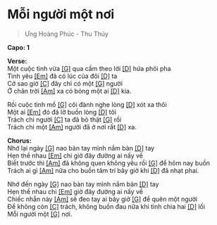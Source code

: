 
# Mỗi người một nơi
> Ưng Hoàng Phúc - Thu Thủy

**Capo: 1**   

**Verse:**   
Một cuộc tình vừa [[G]]() qua cầm theo lời [[D]]() hứa phôi pha   
Tình yêu [[Em]]() đã có lúc của đôi [[D]]() ta   
Cớ sao giờ [[C]]() đây chỉ có một [[G]]() người   
Ở chân trời [[Am]]() xa có bóng một ai [[D]]() kia.   

Rồi cuộc tình mồ [[G]]() côi đành nghe lòng [[D]]() xót xa thôi   
Một ai [[Em]]() đó đã lỡ buồn lòng [[D]]() tôi   
Trách chi người [[C]]() ta đã bỏ thật [[G]]() rồi   
Trách chi một [[Am]]() người đã ở nơi rất [[D]]() xa.   

**Chorus:**   
Nhớ lại ngày [[G]]() nao bàn tay mình nắm bàn [[D]]() tay   
Hẹn thề nhau [[Em]]() chi giờ đây đường ai nấy về   
Biết trước thì [[Am]]() đã không quen không yêu rồi [[G]]() để hôm nay buồn   
Trách ai gì [[Am]]() nữa cho buồn tâm trí bây giờ khi [[D]]() đã nhạt phai.   

Nhớ đến ngày [[G]]() nao bàn tay mình nắm bàn [[D]]() tay   
Hẹn thề nhau chi [[Em]]() giờ đây đường ai nấy về   
Chiếc nhẫn này [[Am]]() sẽ đeo tay ai bây giờ [[G]]() để quên một người   
Để không còn [[C]]() trách, không buồn đau nữa khi tình chia hai [[D]]() lối   
Mỗi người một [[G]]() nơi.   

